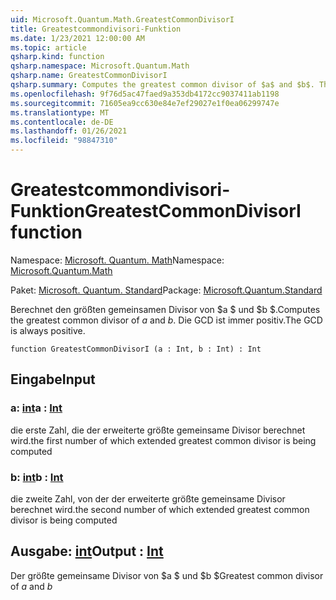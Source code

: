 ```yaml
---
uid: Microsoft.Quantum.Math.GreatestCommonDivisorI
title: Greatestcommondivisori-Funktion
ms.date: 1/23/2021 12:00:00 AM
ms.topic: article
qsharp.kind: function
qsharp.namespace: Microsoft.Quantum.Math
qsharp.name: GreatestCommonDivisorI
qsharp.summary: Computes the greatest common divisor of $a$ and $b$. The GCD is always positive.
ms.openlocfilehash: 9f76d5ac47faed9a353db4172cc9037411ab1198
ms.sourcegitcommit: 71605ea9cc630e84e7ef29027e1f0ea06299747e
ms.translationtype: MT
ms.contentlocale: de-DE
ms.lasthandoff: 01/26/2021
ms.locfileid: "98847310"
---
```

# <a name="greatestcommondivisori-function"></a><span data-ttu-id="4df78-102">Greatestcommondivisori-Funktion</span><span class="sxs-lookup"><span data-stu-id="4df78-102">GreatestCommonDivisorI function</span></span>

<span data-ttu-id="4df78-103">Namespace: [Microsoft. Quantum. Math](xref:Microsoft.Quantum.Math)</span><span class="sxs-lookup"><span data-stu-id="4df78-103">Namespace: [Microsoft.Quantum.Math](xref:Microsoft.Quantum.Math)</span></span>

<span data-ttu-id="4df78-104">Paket: [Microsoft. Quantum. Standard](https://nuget.org/packages/Microsoft.Quantum.Standard)</span><span class="sxs-lookup"><span data-stu-id="4df78-104">Package: [Microsoft.Quantum.Standard](https://nuget.org/packages/Microsoft.Quantum.Standard)</span></span>


<span data-ttu-id="4df78-105">Berechnet den größten gemeinsamen Divisor von $a $ und $b $.</span><span class="sxs-lookup"><span data-stu-id="4df78-105">Computes the greatest common divisor of $a$ and $b$.</span></span> <span data-ttu-id="4df78-106">Die GCD ist immer positiv.</span><span class="sxs-lookup"><span data-stu-id="4df78-106">The GCD is always positive.</span></span>

```qsharp
function GreatestCommonDivisorI (a : Int, b : Int) : Int
```


## <a name="input"></a><span data-ttu-id="4df78-107">Eingabe</span><span class="sxs-lookup"><span data-stu-id="4df78-107">Input</span></span>

### <a name="a--int"></a><span data-ttu-id="4df78-108">a: [int](xref:microsoft.quantum.lang-ref.int)</span><span class="sxs-lookup"><span data-stu-id="4df78-108">a : [Int](xref:microsoft.quantum.lang-ref.int)</span></span>

<span data-ttu-id="4df78-109">die erste Zahl, die der erweiterte größte gemeinsame Divisor berechnet wird.</span><span class="sxs-lookup"><span data-stu-id="4df78-109">the first number of which extended greatest common divisor is being computed</span></span>


### <a name="b--int"></a><span data-ttu-id="4df78-110">b: [int](xref:microsoft.quantum.lang-ref.int)</span><span class="sxs-lookup"><span data-stu-id="4df78-110">b : [Int](xref:microsoft.quantum.lang-ref.int)</span></span>

<span data-ttu-id="4df78-111">die zweite Zahl, von der der erweiterte größte gemeinsame Divisor berechnet wird.</span><span class="sxs-lookup"><span data-stu-id="4df78-111">the second number of which extended greatest common divisor is being computed</span></span>



## <a name="output--int"></a><span data-ttu-id="4df78-112">Ausgabe: [int](xref:microsoft.quantum.lang-ref.int)</span><span class="sxs-lookup"><span data-stu-id="4df78-112">Output : [Int](xref:microsoft.quantum.lang-ref.int)</span></span>

<span data-ttu-id="4df78-113">Der größte gemeinsame Divisor von $a $ und $b $</span><span class="sxs-lookup"><span data-stu-id="4df78-113">Greatest common divisor of $a$ and $b$</span></span>